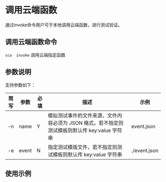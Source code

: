 # 调用云端函数

通过invoke命令用户可于本地调用云端函数，进行测试验证。       

## 调用云端函数命令
`sca  invoke`  调用云端指定函数

## 参数说明  
支持参数如下：

| 简写 | 参数       | 必填 | 描述                                                         | 示例           |
| ---- | ---------- | ---- | ------------------------------------------------------------ | -------------- |
| -n  |name   | Y   | 模拟测试事件的文件来源，文件内容必须为 JSON 格式。若不指定则测试模板则默认传 key:value 字符串                 | event.json   |
|-e  |event | N    |指定测试模版文件，若不指定则测试模板则默认传 key:value 字符串 | ./event.json    |


## 使用示例 
